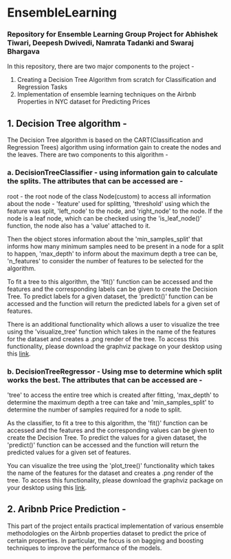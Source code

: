 # EnsembleLearning
### Repository for Ensemble Learning Group Project for Abhishek Tiwari, Deepesh Dwivedi, Namrata Tadanki and Swaraj Bhargava 

In this repository, there are two major components to the project - 

1. Creating a Decision Tree Algorithm from scratch for Classification and Regression Tasks 
2. Implementation of ensemble learning techniques on the Airbnb Properties in NYC dataset for Predicting Prices 

## 1. Decision Tree algorithm - 
The Decision Tree algorithm is based on the CART(Classification and Regression Trees) algorithm using information gain to create the nodes and the leaves. There are two components to this algorithm -
### a. DecisionTreeClassifier - using information gain to calculate the splits. The attributes that can be accessed are - 

root - the root node of the class Node(custom) to access all information about the node - 'feature' used for splitting, 'threshold' using which the feature was split, 'left_node' to the node, and 'right_node' to the node. If the node is a leaf node, which can be checked using the 'is_leaf_node()' function, the node also has a 'value' attached to it. 

Then the object stores information about the 'min_samples_split' that informs how many minimum samples need to be present in a node for a split to happen, 'max_depth' to inform about the maximum depth a tree can be, 'n_features' to consider the number of features to be selected for the algorithm. 

To fit a tree to this algorithm, the 'fit()' function can be accessed and the features and the corresponding labels can be given to create the Decision Tree. To predict labels for a given dataset, the 'predict()' function can be accessed and the function will return the predicted labels for a given set of features. 

There is an additional functionality which allows a user to visualize the tree using the 'visualize_tree' function which takes in the name of the features for the dataset and creates a .png render of the tree. To access this functionality, please download the graphviz package on your desktop using this [link](https://graphviz.org/download/). 

### b. DecisionTreeRegressor - Using mse to determine which split works the best. The attributes that can be accessed are - 

'tree' to access the entire tree which is created after fitting, 'max_depth' to determine the maximum depth a tree can take and 'min_samples_split' to determine the number of samples required for a node to split. 

As the classifier, to fit a tree to this algorithm, the 'fit()' function can be accessed and the features and the corresponding values can be given to create the Decision Tree. To predict the values for a given dataset, the 'predict()' function can be accessed and the function will return the predicted values for a given set of features. 

You can visualize the tree using the 'plot_tree()' functionality which takes the name of the features for the dataset and creates a .png render of the tree. To access this functionality, please download the graphviz package on your desktop using this [link](https://graphviz.org/download/). 


## 2. Aribnb Price Prediction - 

This part of the project entails practical implementation of various ensemble methodologies on the Airbnb properties dataset to predict the price of certain properties. In particular, the focus is on bagging and boosting techniques to improve the performance of the models. 
